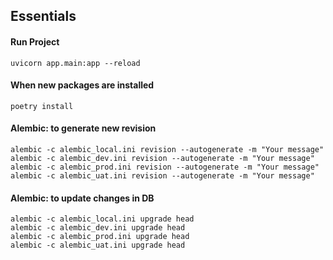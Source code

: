 ## Essentials

#### Run Project

```
uvicorn app.main:app --reload
```

#### When new packages are installed

```
poetry install
```

#### Alembic: to generate new revision

```
alembic -c alembic_local.ini revision --autogenerate -m "Your message"
alembic -c alembic_dev.ini revision --autogenerate -m "Your message"
alembic -c alembic_prod.ini revision --autogenerate -m "Your message"
alembic -c alembic_uat.ini revision --autogenerate -m "Your message"
```

#### Alembic: to update changes in DB

```
alembic -c alembic_local.ini upgrade head
alembic -c alembic_dev.ini upgrade head
alembic -c alembic_prod.ini upgrade head
alembic -c alembic_uat.ini upgrade head
```
